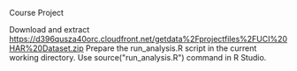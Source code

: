 Course Project

Download and extract https://d396qusza40orc.cloudfront.net/getdata%2Fprojectfiles%2FUCI%20HAR%20Dataset.zip
Prepare the run_analysis.R script in the current working directory.
Use source("run_analysis.R") command in R Studio.
